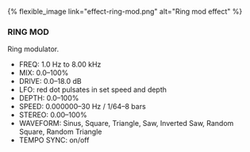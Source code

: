{% flexible_image link="effect-ring-mod.png" alt="Ring mod effect" %}

### RING MOD
Ring modulator.

* FREQ: 1.0 Hz to 8.00 kHz
* MIX: 0.0–100%
* DRIVE: 0.0–18.0 dB
* LFO: red dot pulsates in set speed and depth
* DEPTH: 0.0–100%
* SPEED: 0.000000–30 Hz / 1/64–8 bars
* STEREO: 0.00–100%
* WAVEFORM: Sinus, Square, Triangle, Saw, Inverted Saw, Random Square, Random Triangle
* TEMPO SYNC: on/off
